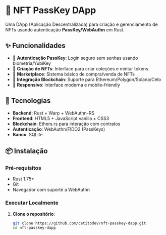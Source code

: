 # 🎨 NFT PassKey DApp

Uma DApp (Aplicação Descentralizada) para criação e gerenciamento de NFTs usando autenticação **PassKey/WebAuthn** em Rust.

## ✨ Funcionalidades

- 🔐 **Autenticação PassKey**: Login seguro sem senhas usando biometria/YubiKey
- 🎨 **Criação de NFTs**: Interface para criar coleções e mintar tokens
- 🏪 **Marketplace**: Sistema básico de compra/venda de NFTs
- 🔗 **Integração Blockchain**: Suporte para Ethereum/Polygon/Solana/Celo
- 📱 **Responsivo**: Interface moderna e mobile-friendly

## 🚀 Tecnologias

- **Backend**: Rust + Warp + WebAuthn-RS
- **Frontend**: HTML5 + JavaScript vanilla + CSS3
- **Blockchain**: Ethers.rs para interação com contratos
- **Autenticação**: WebAuthn/FIDO2 (PassKeys)
- **Banco**: SQLite

## 📦 Instalação

### Pré-requisitos
- Rust 1.75+
- Git
- Navegador com suporte a WebAuthn

### Executar Localmente

1. **Clone o repositório**:
   ```bash
   git clone https://github.com/catitodev/nft-passkey-dapp.git
   cd nft-passkey-dapp
   